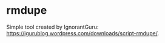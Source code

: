 # rmdupe
Simple tool created by IgnorantGuru: https://igurublog.wordpress.com/downloads/script-rmdupe/. 
